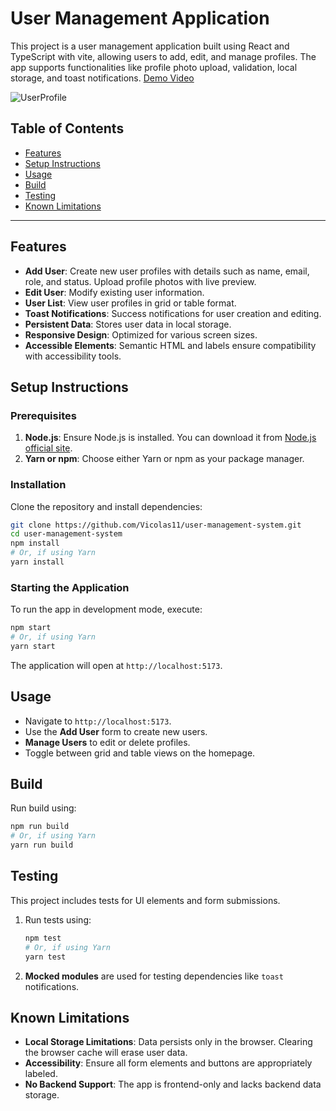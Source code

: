 
# User Management Application

This project is a user management application built using React and TypeScript with vite, allowing users to add, edit, and manage profiles. The app supports functionalities like profile photo upload, validation, local storage, and toast notifications. [Demo Video](https://www.youtube.com/watch?v=Sv40YSuxF_Q)

![UserProfile](https://github.com/user-attachments/assets/e998f5a6-0f04-48a4-8e84-6f26418a756d)

## Table of Contents

- [Features](#features)
- [Setup Instructions](#setup-instructions)
- [Usage](#usage)
- [Build](#build)
- [Testing](#testing)
- [Known Limitations](#known-limitations)
---

## Features

- **Add User**: Create new user profiles with details such as name, email, role, and status. Upload profile photos with live preview.
- **Edit User**: Modify existing user information.
- **User List**: View user profiles in grid or table format.
- **Toast Notifications**: Success notifications for user creation and editing.
- **Persistent Data**: Stores user data in local storage.
- **Responsive Design**: Optimized for various screen sizes.
- **Accessible Elements**: Semantic HTML and labels ensure compatibility with accessibility tools.

## Setup Instructions

### Prerequisites

1. **Node.js**: Ensure Node.js is installed. You can download it from [Node.js official site](https://nodejs.org/).
2. **Yarn or npm**: Choose either Yarn or npm as your package manager.

### Installation

Clone the repository and install dependencies:

```bash
git clone https://github.com/Vicolas11/user-management-system.git
cd user-management-system
npm install
# Or, if using Yarn
yarn install
```

### Starting the Application

To run the app in development mode, execute:

```bash
npm start
# Or, if using Yarn
yarn start
```

The application will open at `http://localhost:5173`.

## Usage

- Navigate to `http://localhost:5173`.
- Use the **Add User** form to create new users.
- **Manage Users** to edit or delete profiles.
- Toggle between grid and table views on the homepage.

## Build

Run build using:
   ```bash
   npm run build
   # Or, if using Yarn
   yarn run build
   ```

## Testing

This project includes tests for UI elements and form submissions.

1. Run tests using:
   ```bash
   npm test
   # Or, if using Yarn
   yarn test
   ```
2. **Mocked modules** are used for testing dependencies like `toast` notifications.

## Known Limitations

- **Local Storage Limitations**: Data persists only in the browser. Clearing the browser cache will erase user data.
- **Accessibility**: Ensure all form elements and buttons are appropriately labeled.
- **No Backend Support**: The app is frontend-only and lacks backend data storage.
